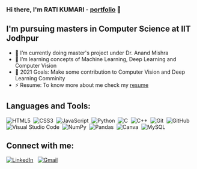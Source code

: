 
### Hi there, I'm RATI KUMARI - [portfolio] 👋
## I'm pursuing masters in Computer Science at IIT Jodhpur

- 🌱 I’m currently doing master's project under Dr. Anand Mishra 
- 👯 I’m learning concepts of Machine Learning, Deep Learning and Computer Vision
- 🥅 2021 Goals: Make some contribution to Computer Vision and Deep Learning Comminity 
- ⚡ Resume: To know more about me check my [resume]  

## Languages and Tools:
![HTML5](https://img.shields.io/badge/html5-%23E34F26.svg?style=flat&logo=html5&logoColor=white)&nbsp;
![CSS3](https://img.shields.io/badge/css3-%231572B6.svg?style=flat&logo=css3&logoColor=white)&nbsp;
![JavaScript](https://img.shields.io/badge/javascript-%23323330.svg?style=flat&logo=javascript&logoColor=%23F7DF1E)&nbsp;
![Python](https://img.shields.io/badge/-Python-05122A?style=flat&logo=python)&nbsp;
![C](https://img.shields.io/badge/-C-05122A?style=flat&logo=C&logoColor=A8B9CC)&nbsp;
![C++](https://img.shields.io/badge/-C++-05122A?style=flat&logo=C%2B%2B&logoColor=00599C)&nbsp;
![Git](https://img.shields.io/badge/-Git-05122A?style=flat&logo=git)&nbsp;
![GitHub](https://img.shields.io/badge/-GitHub-05122A?style=flat&logo=github)&nbsp;
![Visual Studio Code](https://img.shields.io/badge/-Visual%20Studio%20Code-05122A?style=flat&logo=visual-studio-code&logoColor=007ACC)&nbsp;
![NumPy](https://img.shields.io/badge/numpy%20-%23013243.svg?&style=flat&logo=numpy&logoColor=white)&nbsp;
![Pandas](https://img.shields.io/badge/pandas%20-%23150458.svg?&style=flat&logo=pandas&logoColor=white)&nbsp;
![Canva](https://img.shields.io/badge/Canva-%2300C4CC.svg?style=flat&logo=Canva&logoColor=white)&nbsp;
![MySQL](https://img.shields.io/badge/mysql-%2300f.svg?style=for-the-badge&logo=mysql&logoColor=white)&nbsp;

## Connect with me:

<a href="https://www.linkedin.com/in/rati-kumari-a79018102/"><img alt="LinkedIn" src="https://img.shields.io/badge/linkedin%20-%230077B5.svg?&style=flat&logo=linkedin&logoColor=white"/></a> &nbsp;
<a href="mailto:kumari.11@iitj.ac.in"><img alt="Gmail" src="https://img.shields.io/badge/Gmail-D14836?style=flat&logo=gmail&logoColor=white" /></a> &nbsp;

[portfolio]: https://ratikumari227.github.io/rati.github.io/
[resume]: https://github.com/ratikumari227/rati.github.io/blob/main/RatiResume.pdf
